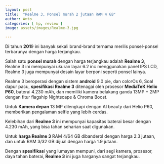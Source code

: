 ```yaml
---
layout: post
title:  "Realme 3, Ponsel murah 2 jutaan RAM 4 GB"
author: Anto
categories: [ hp, review ]
image: assets/images/Realme-3.jpg

---
```


Di tahun **201**9 ini banyak sekali brand-brand ternama merilis ponsel-ponsel terbarunya dengan harga terjangkau.

Salah satu **ponsel murah** dengan harga terjangkau adalah **Realme 3**, Realme 3 ini mempunyai ukuran layar 6.2 inc menggunakan panel IPS LCD, Realme 3 juga mempunyai desain layar berponi seperti ponsel lainya.

Realme 3 beroperasi dengan sistem **android** 9.0 pie, dan colorOs 6, Soal dapur pacu, **spesifikasi Realme 3** ditenagai oleh prosesor **MediaTeK Helio P60**, baterai 4.230 mAh, dan memiliki kamera belakang ganda 13MP + 2MP dengan fitur flagship Nightscape & Chroma Boost.

Untuk **Kamera depan** 13 MP dilengkapi dengan AI beauty dari Helio P60, memberikan pengalaman selfie yang lebih cerdas.

Kelebihan dari **Realme 3** ini mempunyai kapasitas baterai besar dengan 4.230 mAh, yang bisa tahan seharian saat digunakan.

Untuk **harga Realme 3** RAM 4/64 GB dibanderol dengan harga 2.3 jutaan, dan untuk RAM 3/32 GB dijual dengan harga 1.9 jutaan.

Dengan **spesifikas**i yang lumayan mempuni, dari segi kamera, prosesor, daya tahan baterai, **Realme 3** ini juga harganya sangat terjangkau.
